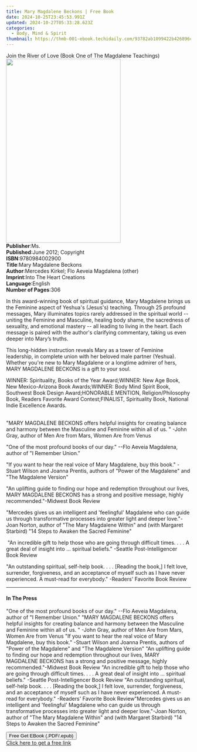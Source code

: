 ```yaml
---
title: Mary Magdalene Beckons | Free Book
date: 2024-10-25T23:45:53.991Z
updated: 2024-10-27T05:33:28.623Z
categories:
  - Body, Mind & Spirit
thumbnail: https://thmb-001-ebook.techidaily.com/93782ab1099422b426896cf247e46a29489278288878ee53f892d67ba5a2b236.jpg
---
```

<main id="book-container">
  <div class="flex flex-col">
    <div class="book-brief flex-1 py-6 px-4 sm:p-6 md:py-10 md:px-8">
      <!-- brief-->
      <div class="book-brief-main">
        Join the River of Love (Book One of The Magdalene Teachings)
      </div>
    </div>
    <div
      class="book-meta-info flex-1 grid gap-4 col-start-1 col-end-3 row-start-1 sm:mb-6 sm:grid-cols-4 lg:gap-6 lg:col-start-2 lg:row-end-6 lg:row-span-6 lg:mb-0"
    >
      <div
        class="book-meta-info-left place-content-center mt-4 p-4 text-sm leading-6 col-start-2 col-span-2 dark:text-slate-400"
      >
        <img
          class="w-full h-500 object-cover rounded-lg sm:h-255 sm:col-span-2 lg:col-span-full"
          src="https://img-001-ebook.techidaily.com/8cded9d66f1d8652d6e4ba62dfdd4cbc1d9d793fe08c1ab3899aac6ca8aa6fe2.jpg"
          alt=""
          width="312"
          height="500"
        />
      </div>
      <div
        class="book-meta-info-right mt-2 col-start-1 row-start-2 col-span-3 self-center"
      >
        <!-- meta data  -->
        <div class="flex flex-col px-4 md:px-8">
          <div class="flex-1">
            <strong>Publisher</strong>:<span class="px-2">Ms.</span>
          </div>
          <div class="flex-1">
            <strong>Published</strong>:<span class="px-2"
              >June 2012; Copyright</span
            >
          </div>
          <div class="flex-1">
            <strong>ISBN</strong>:<span class="px-2">9780984002900</span>
          </div>
          <div class="flex-1">
            <strong>Title</strong>:<span class="px-2"
              >Mary Magdalene Beckons</span
            >
          </div>
          <div class="flex-1">
            <strong>Author</strong>:<span class="px-2"
              >Mercedes Kirkel; Flo Aeveia Magdalena (other)</span
            >
          </div>
          <div class="flex-1">
            <strong>Imprint</strong>:<span class="px-2"
              >Into The Heart Creations</span
            >
          </div>
          <div class="flex-1">
            <strong>Language</strong>:<span class="px-2">English</span>
          </div>
          <div class="flex-1">
            <strong>Number of Pages</strong>:<span class="px-2">306</span>
          </div>
        </div>
      </div>
    </div>
    <div class="book-description flex-1 py-6 px-4 sm:p-6 md:py-10 md:px-8">
      <div class="book-description-main">
        <div accordion-content="" id="description">
          <p>
            In this award-winning book of spiritual guidance, Mary Magdalene
            brings us the Feminine aspect of Yeshua's (Jesus's) teaching.
            Through 25 profound messages, Mary illuminates topics rarely
            addressed in the spiritual world -- uniting the Feminine and
            Masculine, healing body shame, the sacredness of sexuality, and
            emotional mastery -- all leading to living in the heart. Each
            message is paired with the author's clarifying commentary, taking us
            even deeper into Mary’s truths.
          </p>
          <p>
            This long-hidden instruction reveals Mary as a tower of Feminine
            leadership, in complete union with her beloved male partner
            (Yeshua). Whether you're new to Mary Magdalene or a longtime admirer
            of hers, MARY MAGDALENE BECKONS is a gift to your soul.
          </p>
          WINNER: Spirituality, Books of the Year Award;WINNER: New Age Book,
          New Mexico-Arizona Book Awards;WINNER: Body Mind Spirit Book,
          Southwest Book Design Award;HONORABLE MENTION, Religion/Philosophy
          Book, Readers Favorite Award Contest;FINALIST, Spirituality Book,
          National Indie Excellence Awards.
          <p>
            <br />"MARY MAGDALENE BECKONS offers helpful insights for creating
            balance and harmony between the Masculine and Feminine within all of
            us. " -John Gray, author of Men Are from Mars, Women Are from Venus
          </p>
          <p>
            "One of the most profound books of our day." --Flo Aeveia Magdalena,
            author of "I Remember Union."
          </p>
          <p>
            "If you want to hear the real voice of Mary Magdalene, buy this
            book." -Stuart Wilson and Joanna Prentis, authors of "Power of the
            Magdalene" and "The Magdalene Version"
          </p>
          <p>
            "An uplifting guide to finding our hope and redemption throughout
            our lives, MARY MAGDALENE BECKONS has a strong and positive message,
            highly recommended."-Midwest Book Review
          </p>
          <p>
            "Mercedes gives us an intelligent and 'feelingful' Magdalene who can
            guide us through transformative processes into greater light and
            deeper love."-Joan Norton, author of "The Mary Magdalene Within" and
            (with Margaret Starbird) "14 Steps to Awaken the Sacred Feminine"
          </p>
          <p>
            &nbsp;"An incredible gift to help those who are going through
            difficult times. . . . A great deal of insight into ... spiritual
            beliefs." -Seattle Post-Intelligencer Book Review
          </p>
          <p>
            "An outstanding spiritual, self-help book. . . . [Reading the book,]
            I felt love, surrender, forgiveness, and an acceptance of myself
            such as I have never experienced. A must-read for everybody."
            -Readers' Favorite Book Review
          </p>
        </div>
        <div class="accordion-fader"></div>
      </div>
    </div>
    <div class="book-excerpts flex-1 py-6 px-4 sm:p-6 md:py-10 md:px-8">
      <!-- excerpts-->
      <div class="book-excerpts-main">
        <hr />
        <h4 class="placeholder placeholder-heading">
          <span>In The Press</span>
        </h4>
        <p>
          "One of the most profound books of our day." --Flo Aeveia Magdalena,
          author of "I Remember Union." "MARY MAGDALENE BECKONS offers helpful
          insights for creating balance and harmony between the Masculine and
          Feminine within all of us. " -John Gray, author of Men Are from Mars,
          Women Are from Venus "If you want to hear the real voice of Mary
          Magdalene, buy this book." -Stuart Wilson and Joanna Prentis, authors
          of "Power of the Magdalene" and "The Magdalene Version" "An uplifting
          guide to finding our hope and redemption throughout our lives, MARY
          MAGDALENE BECKONS has a strong and positive message, highly
          recommended."-Midwest Book Review "An incredible gift to help those
          who are going through difficult times. . . . A great deal of insight
          into ... spiritual beliefs." -Seattle Post-Intelligencer Book Review
          "An outstanding spiritual, self-help book. . . . [Reading the book,] I
          felt love, surrender, forgiveness, and an acceptance of myself such as
          I have never experienced. A must-read for everybody." -Readers'
          Favorite Book Review"Mercedes gives us an intelligent and 'feelingful'
          Magdalene who can guide us through transformative processes into
          greater light and deeper love."-Joan Norton, author of "The Mary
          Magdalene Within" and (with Margaret Starbird) "14 Steps to Awaken the
          Sacred Feminine"
        </p>
      </div>
    </div>
    <div
      class="book-about-author flex-1 py-6 px-4 sm:p-6 md:py-10 md:px-8"
    ></div>
    <div class="book-free-get flex-1 py-6 px-4 sm:p-6 md:py-10 md:px-8">
      <button
        id="btn-free-get"
        class="bg-blue-500 hover:bg-blue-700 text-white font-bold py-2 px-4 rounded"
      >
        Free Get EBook (.PDF/.epub)
      </button>
      <div id="countdown-display" class="px-2 text-lg mt-2"></div>
      <a
        id="free-link"
        class="hidden bg-blue-500 hover:bg-blue-700 text-white font-bold py-2 px-4 rounded"
        href="https://www.ebooks.com/en-us/book/209840989/mary-magdalene-beckons/mercedes-kirkel/"
        target="_blank"
        >Click here to get a free link</a
      >
    </div>
    <script>
      let countdownTime = 0;
      let countdownInterval = null;
      document
        .getElementById('btn-free-get')
        .addEventListener('click', startCountdown);
      function startCountdown() {
        countdownTime = new Date().getTime() + 60000 * 3;
        countdownInterval = setInterval(updateCountdown, 1000);
        document.getElementById('btn-free-get').disabled = true;
        document
          .getElementById('btn-free-get')
          .classList.add('bg-gray-500', 'cursor-not-allowed');
      }
      function updateCountdown() {
        let currentTime = new Date().getTime();
        let timeLeft = countdownTime - currentTime;
        let secondsLeft = Math.floor(timeLeft / 1000);
        document.getElementById('countdown-display').innerHTML =
          `Remaining time: ${secondsLeft} seconds.`;
        if (secondsLeft <= 0) {
          clearInterval(countdownInterval);
          document.getElementById('btn-free-get').classList.add('hidden');
          document.getElementById('free-link').classList.remove('hidden');
          document.getElementById('countdown-display').innerHTML = '';
        }
      }
    </script>
  </div>
</main>

<ins class="adsbygoogle"
      style="display:block"
      data-ad-client="ca-pub-7571918770474297"
      data-ad-slot="8358498916"
      data-ad-format="auto"
      data-full-width-responsive="true"></ins>
    